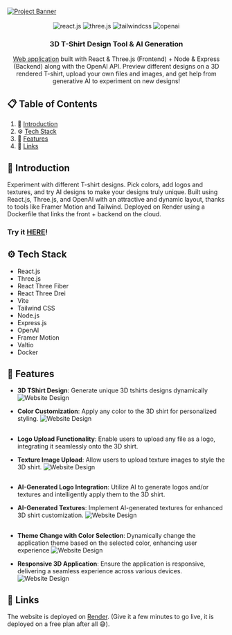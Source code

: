 <div align="c">
  <br />
    <a href="https://react-ai-shirt-designer.onrender.com/" target="_blank">
      <img src="./docs/images/127shots_so.png" alt="Project Banner">
    </a>
  <br />
  </div>
<div align="center">
  <br />
  <div>
    <img src="https://img.shields.io/badge/-React_JS-black?style=for-the-badge&logoColor=white&logo=react&color=61DAFB" alt="react.js" />
    <img src="https://img.shields.io/badge/-Three_JS-black?style=for-the-badge&logoColor=white&logo=threedotjs&color=000000" alt="three.js" />
    <img src="https://img.shields.io/badge/-Tailwind_CSS-black?style=for-the-badge&logoColor=white&logo=tailwindcss&color=06B6D4" alt="tailwindcss" />
    <img src="https://img.shields.io/badge/-openai-black?style=for-the-badge&logoColor=white&logo=openai&color=#412991" alt="openai" />
  </div>

  <h3 align="center">3D T-Shirt Design Tool & AI Generation</h3>

   <div align="center"> <a href="https://react-ai-shirt-designer.onrender.com/"> Web application</a> built with React & Three.js (Frontend) + Node & Express (Backend) along with the OpenAI API. Preview different designs on a 3D rendered T-shirt, upload your own files and images, and get help from generative AI to experiment on new designs! 
    </div>
</div>

## 📋 <a name="table">Table of Contents</a>

1. 🤖 [Introduction](#introduction)
2. ⚙️ [Tech Stack](#tech-stack)
3. 🔋 [Features](#features)
4. 🔗 [Links](#links)


## <a name="introduction">🤖 Introduction</a>

Experiment with different T-shirt designs. Pick colors, add logos and textures, and try AI designs to make your designs truly unique. Built using React.js, Three.js, and OpenAI with an attractive and dynamic layout, thanks to tools like Framer Motion and Tailwind. Deployed on Render using a Dockerfile that links the front + backend on the cloud.

<h3>Try it <a href="https://react-ai-shirt-designer.onrender.com/"> HERE</a>! </h3>


## <a name="tech-stack">⚙️ Tech Stack</a>

- React.js
- Three.js
- React Three Fiber
- React Three Drei
- Vite
- Tailwind CSS
- Node.js
- Express.js
- OpenAI
- Framer Motion
- Valtio
- Docker

## <a name="features">🔋 Features</a>

 - **3D TShirt Design**: Generate unique 3D tshirts designs dynamically
![Website Design](/docs/images/751shots_so.png)


 - **Color Customization**: Apply any color to the 3D shirt for personalized styling.
![Website Design](/docs/images/43shots_so.png)

##

 - **Logo Upload Functionality**: Enable users to upload any file as a logo, integrating it seamlessly onto the 3D shirt.

 - **Texture Image Upload**: Allow users to upload texture images to style the 3D shirt.
![Website Design](/docs/images/512shots_so.png)


##

 - **AI-Generated Logo Integration**: Utilize AI to generate logos and/or textures and intelligently apply them to the 3D shirt.

 - **AI-Generated Textures**: Implement AI-generated textures for enhanced 3D shirt customization.
![Website Design](/docs/images/234shots_so.png)

##

 - **Theme Change with Color Selection**: Dynamically change the application theme based on the selected color, enhancing user experience
![Website Design](/docs/images/305shots_so.png)

 - **Responsive 3D Application**: Ensure the application is responsive, delivering a seamless experience across various devices.
![Website Design](/docs/images/711shots_so.png)





## <a name="links">🔗 Links</a>

The website is deployed on [Render](https://react-ai-shirt-designer.onrender.com/). (Give it a few minutes to go live, it is deployed on a free plan after all 😅).

